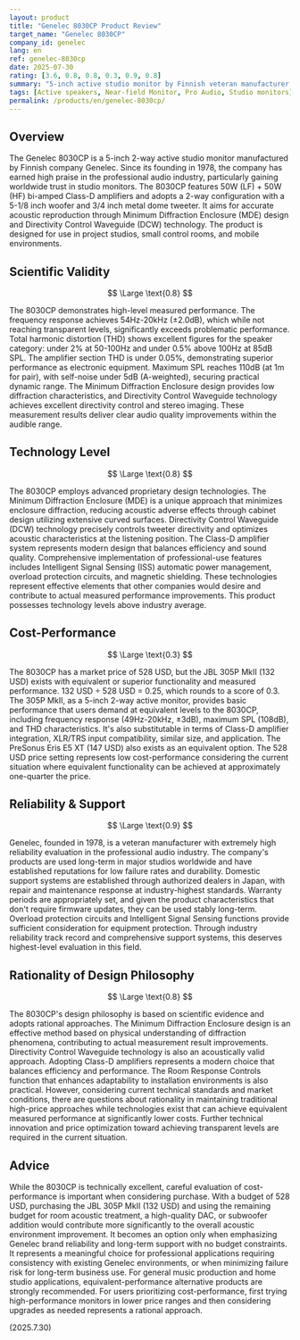 ```yaml
---
layout: product
title: "Genelec 8030CP Product Review"
target_name: "Genelec 8030CP"
company_id: genelec
lang: en
ref: genelec-8030cp
date: 2025-07-30
rating: [3.6, 0.8, 0.8, 0.3, 0.9, 0.8]
summary: "5-inch active studio monitor by Finnish veteran manufacturer Genelec. Features excellent measured performance and reliability, but cost-performance is inferior compared to competing products with equivalent functionality."
tags: [Active speakers, Near-field Monitor, Pro Audio, Studio monitors]
permalink: /products/en/genelec-8030cp/
---
```

## Overview

The Genelec 8030CP is a 5-inch 2-way active studio monitor manufactured by Finnish company Genelec. Since its founding in 1978, the company has earned high praise in the professional audio industry, particularly gaining worldwide trust in studio monitors. The 8030CP features 50W (LF) + 50W (HF) bi-amped Class-D amplifiers and adopts a 2-way configuration with a 5-1/8 inch woofer and 3/4 inch metal dome tweeter. It aims for accurate acoustic reproduction through Minimum Diffraction Enclosure (MDE) design and Directivity Control Waveguide (DCW) technology. The product is designed for use in project studios, small control rooms, and mobile environments.

## Scientific Validity

$$ \Large \text{0.8} $$

The 8030CP demonstrates high-level measured performance. The frequency response achieves 54Hz-20kHz (±2.0dB), which while not reaching transparent levels, significantly exceeds problematic performance. Total harmonic distortion (THD) shows excellent figures for the speaker category: under 2% at 50-100Hz and under 0.5% above 100Hz at 85dB SPL. The amplifier section THD is under 0.05%, demonstrating superior performance as electronic equipment. Maximum SPL reaches 110dB (at 1m for pair), with self-noise under 5dB (A-weighted), securing practical dynamic range. The Minimum Diffraction Enclosure design provides low diffraction characteristics, and Directivity Control Waveguide technology achieves excellent directivity control and stereo imaging. These measurement results deliver clear audio quality improvements within the audible range.

## Technology Level

$$ \Large \text{0.8} $$

The 8030CP employs advanced proprietary design technologies. The Minimum Diffraction Enclosure (MDE) is a unique approach that minimizes enclosure diffraction, reducing acoustic adverse effects through cabinet design utilizing extensive curved surfaces. Directivity Control Waveguide (DCW) technology precisely controls tweeter directivity and optimizes acoustic characteristics at the listening position. The Class-D amplifier system represents modern design that balances efficiency and sound quality. Comprehensive implementation of professional-use features includes Intelligent Signal Sensing (ISS) automatic power management, overload protection circuits, and magnetic shielding. These technologies represent effective elements that other companies would desire and contribute to actual measured performance improvements. This product possesses technology levels above industry average.

## Cost-Performance

$$ \Large \text{0.3} $$

The 8030CP has a market price of 528 USD, but the JBL 305P MkII (132 USD) exists with equivalent or superior functionality and measured performance. 132 USD ÷ 528 USD = 0.25, which rounds to a score of 0.3. The 305P MkII, as a 5-inch 2-way active monitor, provides basic performance that users demand at equivalent levels to the 8030CP, including frequency response (49Hz-20kHz, ±3dB), maximum SPL (108dB), and THD characteristics. It's also substitutable in terms of Class-D amplifier integration, XLR/TRS input compatibility, similar size, and application. The PreSonus Eris E5 XT (147 USD) also exists as an equivalent option. The 528 USD price setting represents low cost-performance considering the current situation where equivalent functionality can be achieved at approximately one-quarter the price.

## Reliability & Support

$$ \Large \text{0.9} $$

Genelec, founded in 1978, is a veteran manufacturer with extremely high reliability evaluation in the professional audio industry. The company's products are used long-term in major studios worldwide and have established reputations for low failure rates and durability. Domestic support systems are established through authorized dealers in Japan, with repair and maintenance response at industry-highest standards. Warranty periods are appropriately set, and given the product characteristics that don't require firmware updates, they can be used stably long-term. Overload protection circuits and Intelligent Signal Sensing functions provide sufficient consideration for equipment protection. Through industry reliability track record and comprehensive support systems, this deserves highest-level evaluation in this field.

## Rationality of Design Philosophy

$$ \Large \text{0.8} $$

The 8030CP's design philosophy is based on scientific evidence and adopts rational approaches. The Minimum Diffraction Enclosure design is an effective method based on physical understanding of diffraction phenomena, contributing to actual measurement result improvements. Directivity Control Waveguide technology is also an acoustically valid approach. Adopting Class-D amplifiers represents a modern choice that balances efficiency and performance. The Room Response Controls function that enhances adaptability to installation environments is also practical. However, considering current technical standards and market conditions, there are questions about rationality in maintaining traditional high-price approaches while technologies exist that can achieve equivalent measured performance at significantly lower costs. Further technical innovation and price optimization toward achieving transparent levels are required in the current situation.

## Advice

While the 8030CP is technically excellent, careful evaluation of cost-performance is important when considering purchase. With a budget of 528 USD, purchasing the JBL 305P MkII (132 USD) and using the remaining budget for room acoustic treatment, a high-quality DAC, or subwoofer addition would contribute more significantly to the overall acoustic environment improvement. It becomes an option only when emphasizing Genelec brand reliability and long-term support with no budget constraints. It represents a meaningful choice for professional applications requiring consistency with existing Genelec environments, or when minimizing failure risk for long-term business use. For general music production and home studio applications, equivalent-performance alternative products are strongly recommended. For users prioritizing cost-performance, first trying high-performance monitors in lower price ranges and then considering upgrades as needed represents a rational approach.

(2025.7.30)
